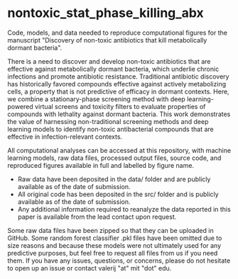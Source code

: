 # nontoxic_stat_phase_killing_abx
Code, models, and data needed to reproduce computational figures for the manuscript "Discovery of non-toxic antibiotics that kill metabolically dormant bacteria".

There is a need to discover and develop non-toxic antibiotics that are effective against metabolically dormant bacteria, which underlie chronic infections and promote antibiotic resistance. Traditional antibiotic discovery has historically favored compounds effective against actively metabolizing cells, a property that is not predictive of efficacy in dormant contexts. Here, we combine a stationary-phase screening method with deep learning-powered virtual screens and toxicity filters to evaluate properties of compounds with lethality against dormant bacteria. This work demonstrates the value of harnessing non-traditional screening methods and deep learning models to identify non-toxic antibacterial compounds that are effective in infection-relevant contexts.

All computational analyses can be accessed at this repository, with machine learning models, raw data files, processed output files, source code, and reproduced figures available in full and labelled by figure name. 
* Raw data have been deposited in the data/ folder and are publicly available as of the date of submission. 
* All original code has been deposited in the src/ folder and is publicly available as of the date of submission. 
* Any additional information required to reanalyze the data reported in this paper is available from the lead contact upon request.

Some raw data files have been zipped so that they can be uploaded in GitHub. Some random forest classifier .pkl files have been omitted due to size reasons and because these models were not ultimately used for any predictive purposes, but feel free to request all files from us if you need them. If you have any issues, questions, or concerns, please do not hesitate to open up an issue or contact valerij "at" mit "dot" edu.
